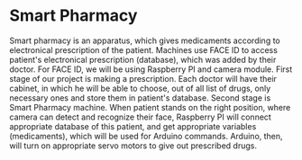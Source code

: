 # Smart Pharmacy

Smart pharmacy is an apparatus, which gives medicaments according to electronical prescription of the patient. Machines use FACE ID to access patient's electronical prescription (database), which was added by their doctor. For FACE ID, we will be using Raspberry PI and camera module. First stage of our project is making a prescription. Each doctor will have their cabinet, in which he will be able to choose, out of all list of drugs, only necessary ones and store them in patient's database. Second stage is Smart Pharmacy machine. When patient stands on the right position, where camera can detect and recognize their face, Raspberry PI will connect appropriate database of this patient, and get appropriate variables (medicaments), which will be used for Arduino commands. Arduino, then, will turn on appropriate servo motors to give out prescribed drugs. 
